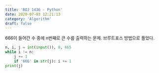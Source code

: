 ```yaml
---
title: 'BOJ 1436 - Python'
date: 2020-07-03 12:21:13
category: 'Algorithm'
draft: false
---
```

666이 들어간 수 중에 n번째로 큰 수를 출력하는 문제. 브루트포스 방법으로 풀었다.
```python
n, i, j = int(input()), 0, 665
while i != n:
    j += 1
    if '666' in str(j): i += 1
print(j)

```
